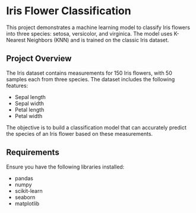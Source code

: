 # Iris Flower Classification

This project demonstrates a machine learning model to classify Iris flowers into three species: setosa, versicolor, and virginica. The model uses K-Nearest Neighbors (KNN) and is trained on the classic Iris dataset.

## Project Overview

The Iris dataset contains measurements for 150 Iris flowers, with 50 samples each from three species. The dataset includes the following features:

- Sepal length
- Sepal width
- Petal length
- Petal width

The objective is to build a classification model that can accurately predict the species of an Iris flower based on these measurements.

## Requirements

Ensure you have the following libraries installed:

- pandas
- numpy
- scikit-learn
- seaborn
- matplotlib
